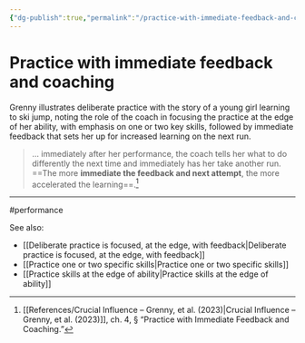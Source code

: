 ```yaml
---
{"dg-publish":true,"permalink":"/practice-with-immediate-feedback-and-coaching/"}
---
```



# Practice with immediate feedback and coaching

Grenny illustrates deliberate practice with the story of a young girl learning to ski jump, noting the role of the coach in focusing the practice at the edge of her ability, with emphasis on one or two key skills, followed by immediate feedback that sets her up for increased learning on the next run.

> … immediately after her performance, the coach tells her what to do differently the next time and immediately has her take another run. ==The more **immediate the feedback and next attempt**, the more accelerated the learning==.[^1]

---
#performance 

See also:
- [[Deliberate practice is focused, at the edge, with feedback\|Deliberate practice is focused, at the edge, with feedback]]
- [[Practice one or two specific skills\|Practice one or two specific skills]] 
- [[Practice skills at the edge of ability\|Practice skills at the edge of ability]]

[^1]: [[References/Crucial Influence – Grenny, et al. (2023)\|Crucial Influence – Grenny, et al. (2023)]], ch. 4, § “Practice with Immediate Feedback and Coaching.”